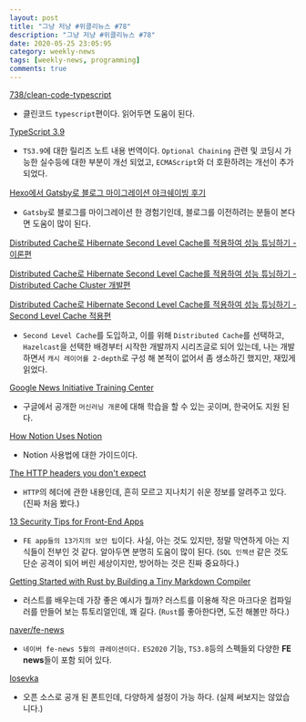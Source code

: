 ```yaml
---
layout: post
title: "그냥 저냥 #위클리뉴스 #78"
description: "그냥 저냥 #위클리뉴스 #78"
date: 2020-05-25 23:05:95
category: weekly-news
tags: [weekly-news, programming]
comments: true
---
```

  
  
[738/clean-code-typescript](https://github.com/738/clean-code-typescript)

- 클린코드 `typescript`편이다. 읽어두면 도움이 된다.

[TypeScript 3.9](https://github.com/typescript-kr/typescript-kr.github.io/blob/master/pages/release%20notes/TypeScript%203.9.md)

- `TS3.9`에 대한 릴리즈 노트 내용 번역이다.  `Optional Chaining` 관련 및 코딩시 가능한 실수등에 대한 부분이 개선 되었고, `ECMAScript`와 더 호환하려는 개선이 추가 되었다.

[Hexo에서 Gatsby로 블로그 마이그레이션 야크쉐이빙 후기](https://evan-moon.github.io/2020/05/09/gatsby-migration-retrospective/)

- `Gatsby`로 블로그를 마이그레이션 한 경험기인데, 블로그를 이전하려는 분들이 본다면 도움이 많이 된다.

[Distributed Cache로 Hibernate Second Level Cache를 적용하여 성능 튜닝하기 - 이론편](https://pkgonan.github.io/2020/05/distributed-hibernate-second-level-cache-1)

[Distributed Cache로 Hibernate Second Level Cache를 적용하여 성능 튜닝하기 - Distributed Cache Cluster 개발편](https://pkgonan.github.io/2020/05/distributed-hibernate-second-level-cache-2)

[Distributed Cache로 Hibernate Second Level Cache를 적용하여 성능 튜닝하기 - Second Level Cache 적용편](https://pkgonan.github.io/2020/05/distributed-hibernate-second-level-cache-3)

- `Second Level Cache`를 도입하고, 이를 위해 `Distributed Cache`를 선택하고, `Hazelcast`을 선택한 배경부터 시작한 개발까지 시리즈글로 되어 있는데, 나는 개발 하면서 `캐시 레이어를 2-depth`로 구성 해 본적이 없어서 좀 생소하긴 했지만, 재밌게 읽었다.

[Google News Initiative Training Center](https://newsinitiative.withgoogle.com/training/course/introduction-to-machine-learning)

- 구글에서 공개한 `머신러닝 개론`에 대해 학습을 할 수 있는 곳이며, 한국어도 지원 된다.

[How Notion Uses Notion ](https://www.notion.so/How-Notion-Uses-Notion-616f41d2f5124f3185cf1c36d267c07e)
- Notion 사용법에 대한 가이드이다. 

[The HTTP headers you don't expect](https://frenxi.com/http-headers-you-dont-expect/)

- `HTTP`의 헤더에 관한 내용인데, 흔히 모르고 지나치기 쉬운 정보를 알려주고 있다. (진짜 처음 봤다.)

[13 Security Tips for Front-End Apps](https://medium.com/better-programming/frontend-app-security-439797f57892)

- `FE app들의 13가지의 보안 팁`이다. 사실, 아는 것도 있지만, 정말 막연하게 아는 지식들이 전부인 것 같다. 알아두면 분명히 도움이 많이 된다. (`SQL 인젝션` 같은 것도 단순 공격이 되어 버린 세상이지만, 방어하는 것은 진짜 중요하다.)

[Getting Started with Rust by Building a Tiny Markdown Compiler](https://jesselawson.org/rust/getting-started-with-rust-by-building-a-tiny-markdown-compiler/)

- 러스트를 배우는데 가장 좋은 예시가 뭘까? 러스트를 이용해 작은 마크다운 컴파일러를 만들어 보는 튜토리얼인데, 꽤 길다. (`Rust`를 좋아한다면, 도전 해볼만 하다.)

[naver/fe-news](https://github.com/naver/fe-news/blob/master/issues/2020-05.md)

- `네이버 fe-news 5월의 큐레이션이다.` `ES2020` 기능, `TS3.8`등의 스펙들외 다양한 **FE news**들이 포함 되어 있다.

[Iosevka](https://typeof.net/Iosevka/)

- 오픈 소스로 공개 된 폰트인데, 다양하게 설정이 가능 하다. (실제 써보지는 않았습니다.)
